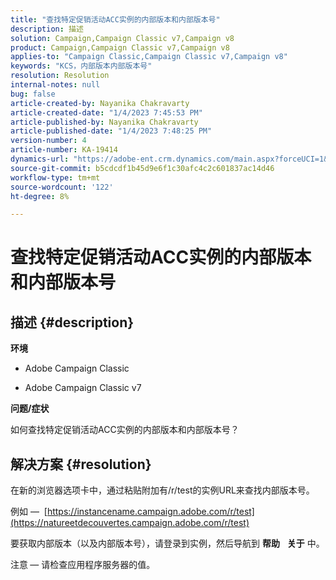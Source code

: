 ```yaml
---
title: "查找特定促销活动ACC实例的内部版本和内部版本号"
description: 描述
solution: Campaign,Campaign Classic v7,Campaign v8
product: Campaign,Campaign Classic v7,Campaign v8
applies-to: "Campaign Classic,Campaign Classic v7,Campaign v8"
keywords: "KCS，内部版本内部版本号"
resolution: Resolution
internal-notes: null
bug: false
article-created-by: Nayanika Chakravarty
article-created-date: "1/4/2023 7:45:53 PM"
article-published-by: Nayanika Chakravarty
article-published-date: "1/4/2023 7:48:25 PM"
version-number: 4
article-number: KA-19414
dynamics-url: "https://adobe-ent.crm.dynamics.com/main.aspx?forceUCI=1&pagetype=entityrecord&etn=knowledgearticle&id=4e866865-688c-ed11-81ac-6045bd006ce9"
source-git-commit: b5cdcdf1b45d9e6f1c30afc4c2c601837ac14d46
workflow-type: tm+mt
source-wordcount: '122'
ht-degree: 8%

---
```


# 查找特定促销活动ACC实例的内部版本和内部版本号

## 描述 {#description}


<b>环境</b>

- Adobe Campaign Classic

- Adobe Campaign Classic v7

<b>问题/症状</b>

如何查找特定促销活动ACC实例的内部版本和内部版本号？


## 解决方案 {#resolution}


在新的浏览器选项卡中，通过粘贴附加有/r/test的实例URL来查找内部版本号。

例如 —  [https://instancename.campaign.adobe.com/r/test](https://natureetdecouvertes.campaign.adobe.com/r/test)

要获取内部版本（以及内部版本号），请登录到实例，然后导航到 <b>帮助</b>    <b>关于</b> 中。

注意<b> </b> — 请检查应用程序服务器的值。
